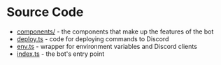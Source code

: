 # Source Code

- [components/](./components/) - the components that make up the features of the bot
- [deploy.ts](./deploy.ts) - code for deploying commands to Discord
- [env.ts](./env.ts) - wrapper for environment variables and Discord clients
- [index.ts](./index.ts) - the bot's entry point

